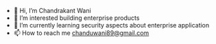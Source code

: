 - 👋 Hi, I’m Chandrakant Wani
- 👀 I’m interested building enterprise products
- 🌱 I’m currently learning security aspects about enterprise application
- 📫 How to reach me chanduwani89@gmail.com

<!---
chandrakantsworld/chandrakantsworld is a ✨ special ✨ repository because its `README.md` (this file) appears on your GitHub profile.
You can click the Preview link to take a look at your changes.
--->
